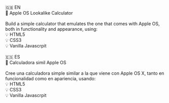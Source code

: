 :gb: EN
<br>
:abacus: Apple OS Lookalike Calculator
<br>
<br>
Build a simple calculator that emulates the one that comes with Apple OS, both in functionality and appearance,
using: 
<br>
:bulb: HTML5
<br>
:bulb: CSS3
<br>
:bulb: Vanilla Javascrpit
<br>
<br>
:es: ES
<br>
:abacus: Calculadora simil Apple OS
<br>
<br>
Cree una calculadora simple similar a la que viene con Apple OS X, tanto en funcionalidad como en apariencia, usando: 
<br>
:bulb: HTML5
<br>
:bulb: CSS3
<br>
:bulb: Vanilla Javascrpit
